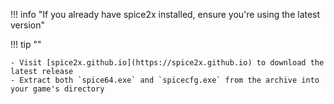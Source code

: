 !!! info "If you already have spice2x installed, ensure you're using the latest version"

!!! tip ""

    - Visit [spice2x.github.io](https://spice2x.github.io) to download the latest release
    - Extract both `spice64.exe` and `spicecfg.exe` from the archive into your game's directory